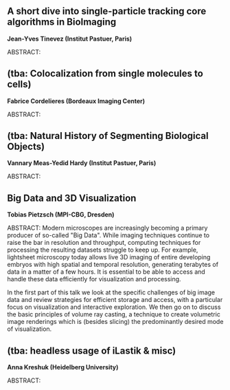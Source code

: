 A short dive into single-particle tracking core algorithms in BioImaging
----------------------------------------

**Jean-Yves Tinevez (Institut Pastuer, Paris)**

ABSTRACT: 

(tba: Colocalization from single molecules to cells)
----------------------------------------

**Fabrice Cordelieres (Bordeaux Imaging Center)**

ABSTRACT: 


(tba: Natural History of Segmenting Biological Objects)
----------------------------------------
**Vannary Meas-Yedid Hardy (Institut Pastuer, Paris)**

ABSTRACT: 

Big Data and 3D Visualization
----------------------------------------

**Tobias Pietzsch (MPI-CBG, Dresden)**

ABSTRACT: Modern microscopes are increasingly becoming a primary producer of so-called
"Big Data".  While imaging techniques continue to raise the bar in resolution
and throughput, computing techniques for processing the resulting datasets
struggle to keep up.  For example, lightsheet microscopy today allows live 3D
imaging of entire developing embryos with high spatial and temporal
resolution, generating terabytes of data in a matter of a few hours.  It is 
essential to be able to access and handle these data efficiently for 
visualization and processing.

In the first part of this talk we look at the specific challenges of big image
data and review strategies for efficient storage and access, with a particular
focus on visualization and interactive exploration.  We then go on to discuss
the basic principles of volume ray casting, a technique to create volumetric 
image renderings which is (besides slicing) the predominantly desired mode of
visualization.

(tba: headless usage of iLastik & misc)
----------------------------------------
**Anna Kreshuk (Heidelberg University)**

ABSTRACT: 
